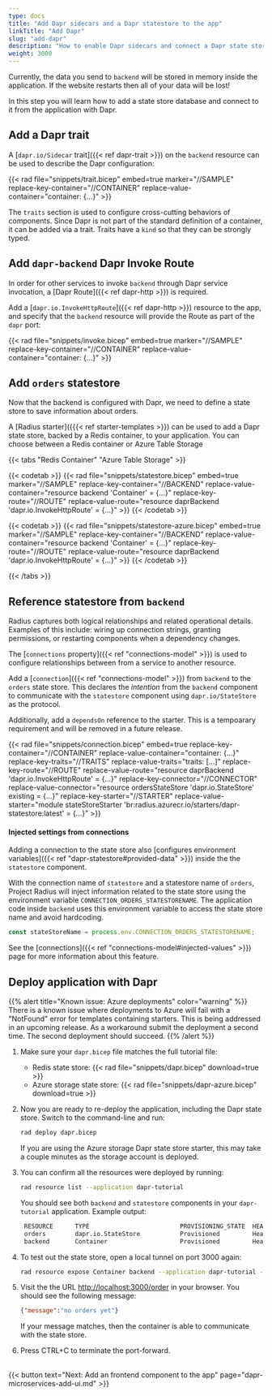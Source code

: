 ```yaml
---
type: docs
title: "Add Dapr sidecars and a Dapr statestore to the app"
linkTitle: "Add Dapr"
slug: "add-dapr"
description: "How to enable Dapr sidecars and connect a Dapr state store to the tutorial application"
weight: 3000
---
```


Currently, the data you send to `backend` will be stored in memory inside the application. If the website restarts then all of your data will be lost!

In this step you will learn how to add a state store database and connect to it from the application with Dapr.

## Add a Dapr trait

A [`dapr.io/Sidecar` trait]({{< ref dapr-trait >}}) on the `backend` resource can be used to describe the Dapr configuration:

{{< rad file="snippets/trait.bicep" embed=true marker="//SAMPLE" replace-key-container="//CONTAINER" replace-value-container="container: {...}" >}}

The `traits` section is used to configure cross-cutting behaviors of components. Since Dapr is not part of the standard definition of a container, it can be added via a trait. Traits have a `kind` so that they can be strongly typed.

## Add `dapr-backend` Dapr Invoke Route

In order for other services to invoke `backend` through Dapr service invocation, a [Dapr Route]({{< ref dapr-http >}}) is required.

Add a [`dapr.io.InvokeHttpRoute`]({{< ref dapr-http >}}) resource to the app, and specify that the `backend` resource will provide the Route as part of the `dapr` port:

{{< rad file="snippets/invoke.bicep" embed=true marker="//SAMPLE" replace-key-container="//CONTAINER" replace-value-container="container: {...}" >}}

## Add `orders` statestore

Now that the backend is configured with Dapr, we need to define a state store to save information about orders.

A [Radius starter]({{{< ref starter-templates >}}) can be used to add a Dapr state store, backed by a Redis container, to your application. You can choose between a Redis container or Azure Table Storage

{{< tabs "Redis Container" "Azure Table Storage" >}}

{{< codetab >}}
{{< rad file="snippets/statestore.bicep" embed=true marker="//SAMPLE" replace-key-container="//BACKEND" replace-value-container="resource backend 'Container' = {...}" replace-key-route="//ROUTE" replace-value-route="resource daprBackend 'dapr.io.InvokeHttpRoute' = {...}" >}}
{{< /codetab >}}

{{< codetab >}}
{{< rad file="snippets/statestore-azure.bicep" embed=true marker="//SAMPLE" replace-key-container="//BACKEND" replace-value-container="resource backend 'Container' = {...}" replace-key-route="//ROUTE" replace-value-route="resource daprBackend 'dapr.io.InvokeHttpRoute' = {...}" >}}
{{< /codetab >}}

{{< /tabs >}}

## Reference statestore from `backend`

Radius captures both logical relationships and related operational details. Examples of this include: wiring up connection strings, granting permissions, or restarting components when a dependency changes.

The [`connections` property]({{< ref "connections-model" >}}) is used to configure relationships between from a service to another resource.

Add a [`connection`]({{< ref "connections-model" >}}) from `backend` to the `orders` state store. This declares the _intention_ from the `backend` component to communicate with the `statestore` component using `dapr.io/StateStore` as the protocol.

Additionally, add a `dependsOn` reference to the starter. This is a tempoarary requirement and will be removed in a future release.

{{< rad file="snippets/connection.bicep" embed=true replace-key-container="//CONTAINER" replace-value-container="container: {...}" replace-key-traits="//TRAITS" replace-value-traits="traits: [...]" replace-key-route="//ROUTE" replace-value-route="resource daprBackend 'dapr.io.InvokeHttpRoute' = {...}" replace-key-connector="//CONNECTOR" replace-value-connector="resource ordersStateStore 'dapr.io.StateStore' existing = {...}" replace-key-starter="//STARTER" replace-value-starter="module stateStoreStarter 'br:radius.azurecr.io/starters/dapr-statestore:latest' = {...}" >}}

#### Injected settings from connections

Adding a connection to the state store also [configures environment variables]({{< ref "dapr-statestore#provided-data" >}}) inside the the `statestore` component.

With the connection name of `statestore` and a statestore name of `orders`, Project Radius will inject information related to the state store using the environment variable `CONNECTION_ORDERS_STATESTORENAME`. The application code inside `backend` uses this environment variable to access the state store name and avoid hardcoding.

```js
const stateStoreName = process.env.CONNECTION_ORDERS_STATESTORENAME;
```

See the [connections]({{< ref "connections-model#injected-values" >}}) page for more information about this feature.

## Deploy application with Dapr

{{% alert title="Known issue: Azure deployments" color="warning" %}}
There is a known issue where deployments to Azure will fail with a "NotFound" error for templates containing starters. This is being addressed in an upcoming release. As a workaround submit the deployment a second time. The second deployment should succeed.
{{% /alert %}}

1. Make sure your `dapr.bicep` file matches the full tutorial file:

   - Redis state store: {{< rad file="snippets/dapr.bicep" download=true >}}
   - Azure storage state store: {{< rad file="snippets/dapr-azure.bicep" download=true >}}

1. Now you are ready to re-deploy the application, including the Dapr state store. Switch to the command-line and run:

   ```sh
   rad deploy dapr.bicep
   ```

   If you are using the Azure storage Dapr state store starter, this may take a couple minutes as the storage account is deployed.

1. You can confirm all the resources were deployed by running:

   ```sh
   rad resource list --application dapr-tutorial
   ```

   You should see both `backend` and `statestore` components in your `dapr-tutorial` application. Example output:

   ```sh
    RESOURCE      TYPE                         PROVISIONING_STATE  HEALTH_STATE
    orders        dapr.io.StateStore           Provisioned         Healthy
    backend       Container                    Provisioned         Healthy
   ```

1. To test out the state store, open a local tunnel on port 3000 again:

   ```sh
   rad resource expose Container backend --application dapr-tutorial --port 3000
   ```

1. Visit the the URL [http://localhost:3000/order](http://localhost:3000/order) in your browser. You should see the following message:

   ```json
   {"message":"no orders yet"}
   ```

   If your message matches, then the container is able to communicate with the state store.

1. Press CTRL+C to terminate the port-forward.

<br>{{< button text="Next: Add an frontend component to the app" page="dapr-microservices-add-ui.md" >}}
